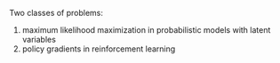 Two classes of problems:
1. maximum likelihood maximization in probabilistic models with latent variables
2. policy gradients in reinforcement learning

